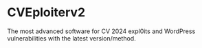 # CVEploiterv2
The most advanced software for CV 2024 expl0its and WordPress vulnerabilities with the latest version/method.

